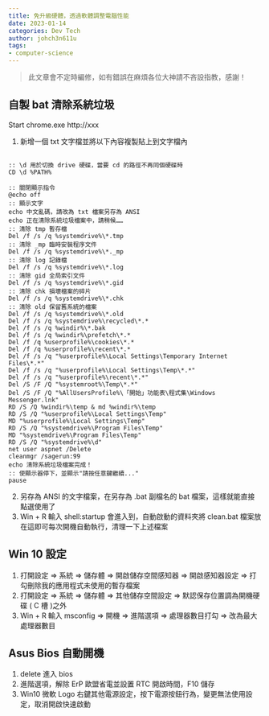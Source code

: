 ```yaml
---
title: 免升級硬體，透過軟體調整電腦性能
date: 2023-01-14
categories: Dev Tech
author: johch3n611u
tags:
- computer-science
---
```


> 此文章會不定時編修，如有錯誤在麻煩各位大神請不吝設指教，感謝！

## 自製 bat 清除系統垃圾

Start chrome.exe http://xxx

1. 新增一個 txt 文字檔並將以下內容複製貼上到文字檔內

```Batch

:: \d 用於切換 drive 硬碟，當要 cd 的路徑不再同個硬碟時
CD \d %PATH%

:: 關閉顯示指令
@echo off
:: 顯示文字
echo 中文亂碼，請改為 txt 檔案另存為 ANSI
echo 正在清除系統垃圾檔案中，請稍候……
:: 清除 tmp 暫存檔
Del /f /s /q %systemdrive%\*.tmp
:: 清除 _mp 臨時安裝程序文件
Del /f /s /q %systemdrive%\*._mp
:: 清除 log 記錄檔
Del /f /s /q %systemdrive%\*.log
:: 清除 gid 全局索引文件
Del /f /s /q %systemdrive%\*.gid
:: 清除 chk 損壞檔案的碎片
Del /f /s /q %systemdrive%\*.chk
:: 清除 old 保留舊系統的檔案
Del /f /s /q %systemdrive%\*.old
Del /f /s /q %systemdrive%\recycled\*.*
Del /f /s /q %windir%\*.bak
Del /f /s /q %windir%\prefetch\*.*
Del /f /q %userprofile%\cookies\*.*
Del /f /q %userprofile%\recent\*.*
Del /f /s /q "%userprofile%\Local Settings\Temporary Internet Files\*.*"
Del /f /s /q "%userprofile%\Local Settings\Temp\*.*"
Del /f /s /q "%userprofile%\recent\*.*"
Del /S /F /Q "%systemroot%\Temp\*.*"
Del /S /F /Q "%AllUsersProfile%\「開始」功能表\程式集\Windows Messenger.lnk"
RD /S /Q %windir%\temp & md %windir%\temp
RD /S /Q "%userprofile%\Local Settings\Temp"
MD "%userprofile%\Local Settings\Temp"
RD /S /Q "%systemdrive%\Program Files\Temp"
MD "%systemdrive%\Program Files\Temp"
RD /S /Q "%systemdrive%\d"
net user aspnet /Delete
cleanmgr /sagerun:99
echo 清除系統垃圾檔案完成！
:: 使顯示器停下，並顯示"請按任意鍵繼續..."
pause
```

2. 另存為 ANSI 的文字檔案，在另存為 .bat 副檔名的 bat 檔案，這樣就能直接點選使用了
3. Win + R 輸入 shell:startup 會進入到，自動啟動的資料夾將 clean.bat 檔案放在這即可每次開機自動執行，清理一下上述檔案

## Win 10 設定

1. 打開設定 => 系統 => 儲存體 => 開啟儲存空間感知器 => 開啟感知器設定 => 打勾刪除我的應用程式未使用的暫存檔案
2. 打開設定 => 系統 => 儲存體 => 其他儲存空間設定 => 默認保存位置調為開機硬碟 ( C 槽 )之外
3. Win + R 輸入 msconfig => 開機 => 進階選項 => 處理器數目打勾 => 改為最大處理器數目

## Asus Bios 自動開機 

1. delete 進入 bios
2. 進階選項，解除 ErP 歐盟省電並設置 RTC 開啟時間，F10 儲存
3. Win10 微軟 Logo 右鍵其他電源設定，按下電源按鈕行為，變更無法使用設定，取消開啟快速啟動








